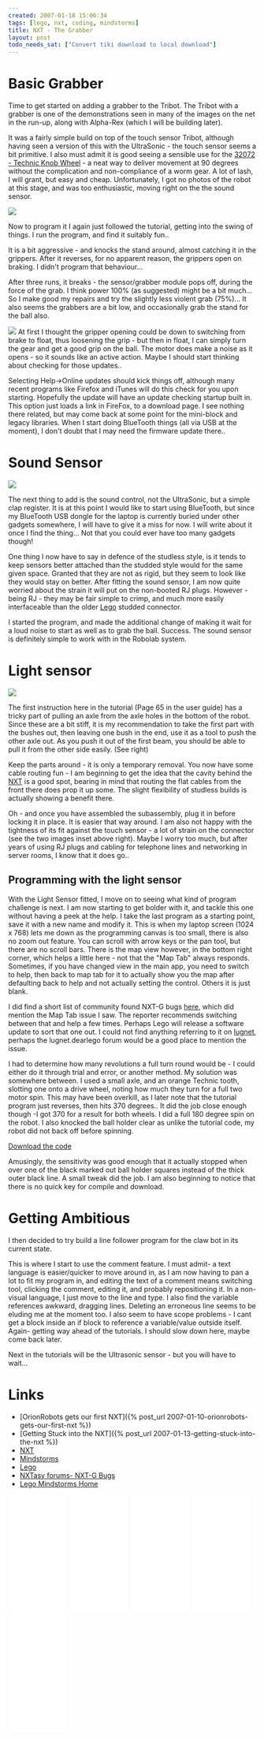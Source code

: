 ```yaml
---
created: 2007-01-18 15:06:34
tags: [lego, nxt, coding, mindstorms]
title: NXT - The Grabber
layout: post
todo_needs_sat: ["Convert tiki download to local download"]
---
```

# Basic Grabber

Time to get started on adding a grabber to the Tribot. The Tribot with a grabber is one of the demonstrations seen in many of the images on the net in the run-up, along with Alpha-Rex (which I will be building later).

It was a fairly simple build on top of the touch sensor Tribot, although having seen a version of this with the UltraSonic - the touch sensor seems a bit primitive. I also must admit it is good seeing a sensible use for the <a href="http://www.peeron.com/inv/parts/32072" >32072 - Technic Knob Wheel</a> - a neat way to deliver movement at 90 degrees without the complication and non-compliance of a worm gear. A lot of lash, I will grant, but easy and cheap. Unfortunately, I got no photos of the robot at this stage, and was too enthusiastic, moving right on the the sound sensor.

<img src="/galleries/gallery-20-lego-nxt/413-simplegrabberprogram.png"/>

Now to program it I again just followed the tutorial, getting into the swing of things. I run the program, and find it suitably fun..

It is a bit aggressive - and knocks the stand around, almost catching it in the grippers. After it reverses, for no apparent reason, the grippers open on braking. I didn't program that behaviour...

After three runs, it breaks - the sensor/grabber module pops off, during the force of the grab. I think power 100% (as suggested) might be a bit much... So I make good my repairs and try the slightly less violent grab (75%)... It also seems the grabbers are a bit low, and occasionally grab the stand for the ball also.

<img src="/galleries/gallery-20-lego-nxt/414-botwithsoundsensor.JPG"/>
At first I thought the gripper opening could be down to switching from brake to float, thus loosening the grip - but then in float, I can simply turn the gear and get a good grip on the ball. The motor does make a noise as it opens - so it sounds like an active action. Maybe I should start thinking about checking for those updates..

Selecting Help-&gt;Online updates should kick things off, although many recent programs like Firefox and iTunes will do this check for you upon starting. Hopefully the update will have an update checking startup built in. This option just loads a link in FireFox, to a download page. I see nothing there related, but may come back at some point for the mini-block and legacy libraries. When I start doing BlueTooth things (all via USB at the moment), I don't doubt that I may need the firmware update there..

# Sound Sensor

<img src="/galleries/gallery-20-lego-nxt/415-ballgrabbed.JPG"/>

The next thing to add is the sound control, not the UltraSonic, but a simple clap register. It is at this point I would like to start using BlueTooth, but since my BlueTooth USB dongle for the laptop is currently buried under other gadgets somewhere, I will have to give it a miss for now. I will write about it once I find the thing... Not that you could ever have too many gadgets though!

One thing I now have to say in defence of the studless style, is it tends to keep sensors better attached than the studded style would for the same given space. Granted that they are not as rigid, but they seem to look like they would stay on better. After fitting the sound sensor, I am now quite worried about the strain it will put on the non-booted RJ plugs. However - being RJ - they may be fair simple to crimp, and much more easily interfaceable than the older [Lego](/wiki/lego "The best known construction toy") studded connector.

I started the program, and made the additional change of making it wait for a loud noise to start as well as to grab the ball. Success. The sound sensor is definitely simple to work with in the Robolab system.

# Light sensor

![](/galleries/gallery-20-lego-nxt/418-p1010026withinset.JPG)

The first instruction here in the tutorial (Page 65 in the user guide) has a tricky part of pulling an axle from the axle holes in the bottom of the robot. Since these are a bit stiff, it is my recommendation to take the first part with the bushes out, then leaving one bush in the end, use it as a tool to push the other axle out. As you push it out of the first beam, you should be able to pull it from the other side easily. (See right)

Keep the parts around - it is only a temporary removal. You now have some cable routing fun - I am beginning to get the idea that the cavity behind the [NXT](/wiki/nxt "Legos NeXT generation robotics kit") is a good spot, bearing in mind that routing the flat cables from the front there does prop it up some. The slight flexibility of studless builds is actually showing a benefit there.

Oh - and once you have assembled the subassembly, plug it in before locking it in place. It is easier that way around. I am also not happy with the tightness of its fit against the touch sensor - a lot of strain on the connector (see the two images inset above right). Maybe I worry too much, but after years of using RJ plugs and cabling for telephone lines and networking in server rooms, I know that it does go..

## Programming with the light sensor

With the Light Sensor fitted, I move on to seeing what kind of program challenge is next. I am now starting to get bolder with it, and tackle this one without having a peek at the help. I take the last program as a starting point, save it with a new name and modify it. This is when my laptop screen (1024 x 768) lets me down as the programming canvas is too small, there is also no zoom out feature. You can scroll with arrow keys or the pan tool, but there are no scroll bars. There is the map view however, in the bottom right corner, which helps a little here - not that the "Map Tab" always responds. Sometimes, if you have changed view in the main app, you need to switch to help, then back to map tab for it to actually show you the map after defaulting back to help and not actually setting the control. Others it is just blank.

I did find a short list of community found NXT-G bugs <a href="http://forums.nxtasy.org/index.php?showtopic=178&amp;st=0&amp;#">here</a>, which did mention the Map Tab issue I saw. The reporter recommends switching between that and help a few times. Perhaps Lego will release a software update to sort that one out. I could not find anything referring to it on
  [lugnet](/wiki/lugnet "Lego Users Group Network"), perhaps the lugnet.dearlego forum would be a good place to mention the issue.

I had to determine how many revolutions a full turn round would be - I could either do it through trial and error, or another method. My solution was somewhere between. I used a small axle, and an orange Technic tooth, slotting one onto a drive wheel, noting how much they turn for a full two motor spin. This may have been overkill, as I later note that the tutorial program just reverses, then hits 370 degrees.. It did the job close enough though -I got 370 for a result for both wheels. I did a full 180 degree spin on the robot. I also knocked the ball holder clear as unlike the tutorial code, my robot did not back off before spinning.

[Download the code](/assets/downloads/ClapLightTouchGrabber.rbt)

Amusingly, the sensitivity was good enough that it actually stopped when over one of the black marked out ball holder squares instead of the thick outer black line. A small tweak did the job. I am also beginning to notice that there is no quick key for compile and download.

# Getting Ambitious

I then decided to try build a line follower program for the claw bot in its current state.

This is where I start to use the comment feature. I must admit- a text language is easier/quicker to move around in, as I am now having to pan a lot to fit my program in, and editing the text of a comment means switching tool, clicking the comment, editing it, and probably repositioning it. In a non-visual language, I just move to the line and type. I also find the variable references awkward, dragging lines. Deleting an erroneous line seems to be eluding me at the moment too. I also seem to have scope problems - I cant get a block inside an if block to reference a variable/value outside itself. Again- getting way ahead of the tutorials. I should slow down here, maybe come back later.

Next in the tutorials will be the Ultrasonic sensor - but you will have to wait...

# Links

* [OrionRobots gets our first NXT]({% post_url 2007-01-10-orionrobots-gets-our-first-nxt %})
* [Getting Stuck into the NXT]({% post_url 2007-01-13-getting-stuck-into-the-nxt %})
* [NXT](/wiki/nxt "Legos NeXT generation robotics kit")
* [Mindstorms](/wiki/mindstorms "A Robotic construction toy system from Lego")
* [Lego](/wiki/lego "The best known construction toy")
* <a href="http://forums.nxtasy.org/index.php?showtopic=178&amp;st=0&amp;#" >NXTasy forums- NXT-G Bugs</a>
* <a href="http://mindstorms.lego.com">Lego Mindstorms Home</a>


<iframe style="width:120px;height:240px;" marginwidth="0" marginheight="0" scrolling="no" frameborder="0" src="//ws-eu.amazon-adsystem.com/widgets/q?ServiceVersion=20070822&OneJS=1&Operation=GetAdHtml&MarketPlace=GB&source=ss&ref=as_ss_li_til&ad_type=product_link&tracking_id=orionrobots-21&marketplace=amazon&region=GB&placement=B00BMKLVJ6&asins=B00BMKLVJ6&linkId=790d5f97e58d0e79ecb2fbe1b24a3108&show_border=true&link_opens_in_new_window=true"></iframe>

<iframe style="width:120px;height:240px;" marginwidth="0" marginheight="0" scrolling="no" frameborder="0" src="//ws-eu.amazon-adsystem.com/widgets/q?ServiceVersion=20070822&OneJS=1&Operation=GetAdHtml&MarketPlace=GB&source=ss&ref=as_ss_li_til&ad_type=product_link&tracking_id=orionrobots-21&marketplace=amazon&region=GB&placement=B06X6GN2VQ&asins=B06X6GN2VQ&linkId=30c9cae2e37f39c501ee1fde586c6579&show_border=true&link_opens_in_new_window=true"></iframe>

<iframe style="width:120px;height:240px;" marginwidth="0" marginheight="0" scrolling="no" frameborder="0" src="//ws-eu.amazon-adsystem.com/widgets/q?ServiceVersion=20070822&OneJS=1&Operation=GetAdHtml&MarketPlace=GB&source=ss&ref=as_ss_li_til&ad_type=product_link&tracking_id=orionrobots-21&marketplace=amazon&region=GB&placement=B01D8KOZF4&asins=B01D8KOZF4&linkId=5e31910339bc64587ceb3fdaddcf90bd&show_border=true&link_opens_in_new_window=true"></iframe>

<iframe style="width:120px;height:240px;" marginwidth="0" marginheight="0" scrolling="no" frameborder="0" src="//ws-eu.amazon-adsystem.com/widgets/q?ServiceVersion=20070822&OneJS=1&Operation=GetAdHtml&MarketPlace=GB&source=ss&ref=as_ss_li_til&ad_type=product_link&tracking_id=orionrobots-21&marketplace=amazon&region=GB&placement=B01G8WUGWU&asins=B01G8WUGWU&linkId=b0177f40a45270bc688ad07eb216b729&show_border=true&link_opens_in_new_window=true"></iframe>

<iframe style="width:120px;height:240px;" marginwidth="0" marginheight="0" scrolling="no" frameborder="0" src="//ws-eu.amazon-adsystem.com/widgets/q?ServiceVersion=20070822&OneJS=1&Operation=GetAdHtml&MarketPlace=GB&source=ss&ref=as_ss_li_til&ad_type=product_link&tracking_id=orionrobots-21&marketplace=amazon&region=GB&placement=B075FJ767N&asins=B075FJ767N&linkId=d90845f0e292e3bd66ee9a8955f85ce5&show_border=true&link_opens_in_new_window=true"></iframe>